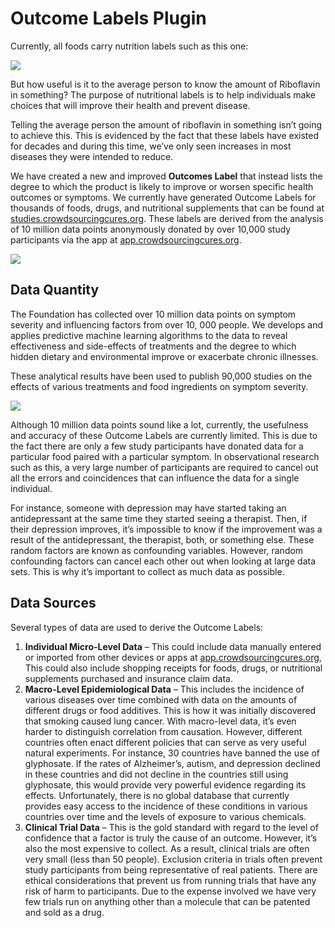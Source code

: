 # Outcome Labels Plugin

Currently, all foods carry nutrition labels such as this one:

![](https://crowdsourcingcures.org/wp-content/uploads/2021/02/nutrition-label-436x1024-1.jpg)

But how useful is it to the average person to know the amount of Riboflavin in something? The purpose of nutritional labels is to help individuals make choices that will improve their health and prevent disease.

Telling the average person the amount of riboflavin in something isn’t going to achieve this. This is evidenced by the fact that these labels have existed for decades and during this time, we’ve only seen increases in most diseases they were intended to reduce.

We have created a new and improved **Outcomes Label** that instead lists the degree to which the product is likely to improve or worsen specific health outcomes or symptoms. We currently have generated Outcome Labels for thousands of foods, drugs, and nutritional supplements that can be found at [studies.crowdsourcingcures.org](https://studies.crowdsourcingcures.org/?swcfpc=1). These labels are derived from the analysis of 10 million data points anonymously donated by over 10,000 study participants via the app at [app.crowdsourcingcures.org](https://app.crowdsourcingcures.org/?swcfpc=1#/app/intro).

![](https://crowdsourcingcures.org/wp-content/uploads/2021/05/nutrition-facts-vs-outcome-labels-melatonin-1024x592.png)

## Data Quantity

The Foundation has collected over 10 million data points on symptom severity and influencing factors from over 10,
000 people. We develops and applies predictive machine learning algorithms to the data to reveal effectiveness and 
side-effects of treatments and the degree to which hidden dietary and environmental improve or exacerbate chronic illnesses.

These analytical results have been used to publish 90,000 studies on the effects of various treatments and food ingredients on symptom severity.

![](https://crowdsourcingcures.org/wp-content/uploads/2021/03/johnny-5-need-input.gif)

Although 10 million data points sound like a lot, currently, the usefulness and accuracy of these Outcome Labels are currently limited. This is due to the fact there are only a few study participants have donated data for a particular food paired with a particular symptom. In observational research such as this, a very large number of participants are required to cancel out all the errors and coincidences that can influence the data for a single individual.

For instance, someone with depression may have started taking an antidepressant at the same time they started seeing a therapist. Then, if their depression improves, it’s impossible to know if the improvement was a result of the antidepressant, the therapist, both, or something else. These random factors are known as confounding variables. However, random confounding factors can cancel each other out when looking at large data sets. This is why it’s important to collect as much data as possible.

## Data Sources

Several types of data are used to derive the Outcome Labels:

1. **Individual Micro-Level Data** – This could include data manually entered or imported from other devices or apps at [app.crowdsourcingcures.org](http://app.crowdsourcingcures.org/?swcfpc=1), This could also include shopping receipts for foods, drugs, or nutritional supplements purchased and insurance claim data.
2. **Macro-Level Epidemiological Data** – This includes the incidence of various diseases over time combined with data on the amounts of different drugs or food additives. This is how it was initially discovered that smoking caused lung cancer. With macro-level data, it’s even harder to distinguish correlation from causation. However, different countries often enact different policies that can serve as very useful natural experiments. For instance, 30 countries have banned the use of glyphosate. If the rates of Alzheimer’s, autism, and depression declined in these countries and did not decline in the countries still using glyphosate, this would provide very powerful evidence regarding its effects. Unfortunately, there is no global database that currently provides easy access to the incidence of these conditions in various countries over time and the levels of exposure to various chemicals.
3. **Clinical Trial Data** – This is the gold standard with regard to the level of confidence that a factor is truly the cause of an outcome. However, it’s also the most expensive to collect. As a result, clinical trials are often very small (less than 50 people). Exclusion criteria in trials often prevent study participants from being representative of real patients. There are ethical considerations that prevent us from running trials that have any risk of harm to participants. Due to the expense involved we have very few trials run on anything other than a molecule that can be patented and sold as a drug.
